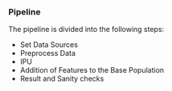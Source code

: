 ### Pipeline


The pipeline is divided into the following steps: 

- Set Data Sources
- Preprocess Data
- IPU
- Addition of Features to the Base Population
- Result and Sanity checks

